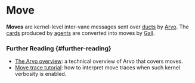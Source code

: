 # Move

**Moves** are kernel-level inter-vane messages sent over [ducts](duct.md) by [Arvo](arvo.md). The [cards](card.md) produced by [agents](agent.md) are converted into moves by [Gall](gall.md).

### Further Reading {#further-reading}

- [The Arvo overview](../urbit-os/kernel): a technical overview of Arvo that covers moves.
- [Move trace tutorial](../urbit-os/kernel/arvo/guides/move-trace.md): how to interpret move traces when such kernel verbosity is enabled.
